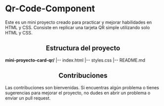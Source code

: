 # Qr-Code-Component
Este es un mini proyecto creado para practicar y mejorar habilidades en HTML y CSS. Consiste en replicar una tarjeta QR simple utilizando solo HTML y CSS.

<h2 align="center">Estructura del proyecto</h2>
<b>mini-proyecto-card-qr/</b>
|-- index.html
|-- styles.css
|-- README.md

<h2 align="center">Contribuciones</h2>
Las contribuciones son bienvenidas. Si encuentras algún problema o tienes sugerencias para mejorar el proyecto, no dudes en abrir un problema o enviar un pull request.
